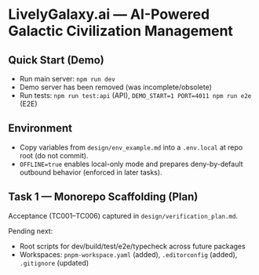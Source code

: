# LivelyGalaxy.ai — AI-Powered Galactic Civilization Management

## Quick Start (Demo)

- Run main server: `npm run dev`
- Demo server has been removed (was incomplete/obsolete)
- Run tests: `npm run test:api` (API), `DEMO_START=1 PORT=4011 npm run e2e` (E2E)

## Environment

- Copy variables from `design/env_example.md` into a `.env.local` at repo root (do not commit).
- `OFFLINE=true` enables local-only mode and prepares deny-by-default outbound behavior (enforced in later tasks).

## Task 1 — Monorepo Scaffolding (Plan)

Acceptance (TC001–TC006) captured in `design/verification_plan.md`.

Pending next:
- Root scripts for dev/build/test/e2e/typecheck across future packages
- Workspaces: `pnpm-workspace.yaml` (added), `.editorconfig` (added), `.gitignore` (updated)
